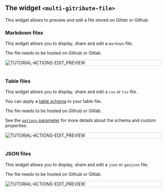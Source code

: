 
## The widget `<multi-gitribute-file>`

This widget allows to preview and edit a file stored on Gitlab or Github.

### Markdown files

This widget allows you to display, share and edit a `markown` file.

The file needs to be hosted on Github or Gitlab.

<div style="border: thin solid lightgrey;">
  <img 
    alt="TUTORIAL-ACTIONS-EDIT_PREVIEW"
    src="https://raw.githubusercontent.com/multi-coop/gitribute-documentation-content/main/images/screenshots/gitfile-md-preview-01.png"
    />
</div>

<br>

### Table files

This widget allows you to display, share and edit a `csv` or `tsv` file.

You can apply a [table schema](https://specs.frictionlessdata.io/table-schema/) to your table file.

The file needs to be hosted on Github or Gitlab.

See the [`options` parameter](/docs-gitfile#keys-for-the-options-parameter-for-csv-and-tsv-files) for more details about the schema and custom properties.

<div style="border: thin solid lightgrey;">
  <img 
    alt="TUTORIAL-ACTIONS-EDIT_PREVIEW"
    src="https://raw.githubusercontent.com/multi-coop/gitribute-documentation-content/main/images/screenshots/gitfile-csv-preview-01.png"
    />
</div>

<br>

### JSON files

This widget allows you to display, share and edit a `json` or `geojson` file.

The file needs to be hosted on Github or Gitlab.

<div style="border: thin solid lightgrey;">
  <img 
    alt="TUTORIAL-ACTIONS-EDIT_PREVIEW"
    src="https://raw.githubusercontent.com/multi-coop/gitribute-documentation-content/main/images/screenshots/gitfile-json-preview-01.png"
    />
</div>

<br>
